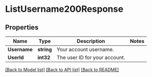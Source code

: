 # ListUsername200Response

## Properties

Name | Type | Description | Notes
------------ | ------------- | ------------- | -------------
**Username** | **string** | Your account username. |
**UserId** | **int32** | The user ID for your account. |

[[Back to Model list]](../README.md#documentation-for-models) [[Back to API list]](../README.md#documentation-for-api-endpoints) [[Back to README]](../README.md)


